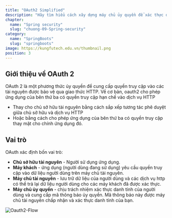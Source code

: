 ```yaml
---
title: "OAuth2 Simplified"
description: "Hãy tìm hiểu cách xây dựng máy chủ ủy quyền để xác thực danh tính của bạn nhằm cung cấp access_token , bạn có thể sử dụng máy chủ này để yêu cầu dữ liệu từ máy chủ tài nguyên .."
chapter:
  name: "Spring security"
  slug: "chuong-09-Spring-security"
category:
  name: "SpringBoots"
  slug: "springboots"
image: https://kungfutech.edu.vn/thumbnail.png
position: 3
---
```


## Giới thiệu về OAuth 2

OAuth 2 là một phương thức ủy quyền để cung cấp quyền truy cập vào các tài nguyên được bảo vệ qua giao thức HTTP. Về cơ bản, oauth2 cho phép ứng dụng của bên thứ ba có quyền truy cập hạn chế vào dịch vụ HTTP

- Thay cho chủ sở hữu tài nguyên bằng cách sắp xếp tương tác phê duyệt giữa chủ sở hữu và dịch vụ HTTP
- Hoặc bằng cách cho phép ứng dụng của bên thứ ba có quyền truy cập thay mặt cho chính ứng dụng đó.

## Vai trò

OAuth xác định bốn vai trò:

- **Chủ sở hữu tài nguyên** - Người sử dụng ứng dụng.
- **Máy khách** - ứng dụng (người dùng đang sử dụng) yêu cầu quyền truy cập vào dữ liệu người dùng trên máy chủ tài nguyên.
- **Máy chủ tài nguyên** - lưu trữ dữ liệu của người dùng và các dịch vụ http có thể trả lại dữ liệu người dùng cho các máy khách đã được xác thực.
- **Máy chủ ủy quyền** - chịu trách nhiệm xác thực danh tính của người dùng và cung cấp mã thông báo ủy quyền. Mã thông báo này được máy chủ tài nguyên chấp nhận và xác thực danh tính của bạn.

![Oauth2-Flow](https://github.com/techmely/hoc-lap-trinh/assets/29374426/3c5f0fed-b48d-4bae-bd6d-caa154d16e08)
